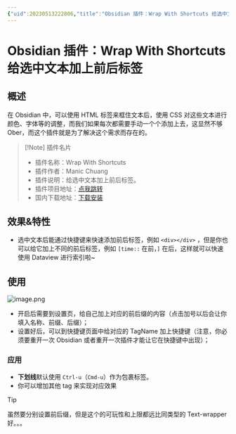 ```yaml
---
{"uid":20230513222806,"title":"Obsidian 插件：Wrap With Shortcuts 给选中文本加上前后标签","tags":["Obsidian","插件","标签","编辑","美化"],"description":"Obsidian 插件：Wrap With Shortcuts 给选中文本加上前后标签","author":"Bon","type":"other","draft":false,"editable":false,"modified":20230912140944,"dg-publish":true,"permalink":"/lake-of-knowledge/10-obsidian/obsidian/obsidian-wrap-with-shortcuts/","dgPassFrontmatter":true}
---
```



# Obsidian 插件：Wrap With Shortcuts 给选中文本加上前后标签

## 概述

在 Obsidian 中，可以使用 HTML 标签来框住文本后，使用 CSS 对这些文本进行颜色、字体等的调整，而我们如果每次都需要手动一个个添加上去，这显然不够 Ober，而这个插件就是为了解决这个需求而存在的。

> [!Note] 插件名片
> - 插件名称：Wrap With Shortcuts
> - 插件作者：Manic Chuang
> - 插件说明：给选中文本加上前后标签。
> - 插件项目地址：[点我跳转](https://github.com/manic/obsidian-wrap-with-shortcuts)
> - 国内下载地址：[下载安装](https://pkmer.cn/products/plugin/pluginMarket/?obsidian-wrap-with-shortcuts)

## 效果&特性

- 选中文本后能通过快捷键来快速添加前后标签，例如 `<div></div>` ，但是你也可以给它加上不同的前后标签，例如 `[time::` 在前，`]` 在后，这样就可以快速使用 Dataview 进行索引啦~

## 使用

![image.png](https://cdn.pkmer.cn/images/20230514133326.png!pkmer)

- 开启后需要到设置页，给自己加上对应的前后缀的内容（点击加号以后会让你填入名称、前缀、后缀）；
- 设置好后，可以到快捷键页面中给对应的 TagName 加上快捷键（注意，你必须要重开一次 Obsidian 或者重开一次插件才能让它在快捷键中出现）；

### 应用

- **下划线**默认使用 `Ctrl-u`（`Cmd-u`）作为包裹标签。
- 你可以增加其他 tag 来实现对应效果

> [!tip]
> 虽然要分别设置前后缀，但是这个的可玩性和上限都远比同类型的 Text-wrapper 好。。。
